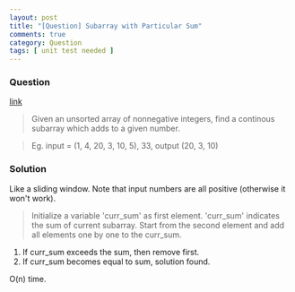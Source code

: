 ```yaml
---
layout: post
title: "[Question] Subarray with Particular Sum"
comments: true
category: Question
tags: [ unit test needed ]
---
```


### Question 

[link](http://www.geeksforgeeks.org/find-subarray-with-given-sum/)

> Given an unsorted array of nonnegative integers, find a continous subarray which adds to a given number.

> Eg. input = (1, 4, 20, 3, 10, 5), 33, output (20, 3, 10)

### Solution

Like a sliding window. Note that input numbers are all positive (otherwise it won't work). 

> Initialize a variable 'curr_sum' as first element. 'curr_sum' indicates the sum of current subarray. Start from the second element and add all elements one by one to the curr_sum. 

1. If curr_sum exceeds the sum, then remove first. 
1. If curr_sum becomes equal to sum, solution found.

O(n) time. 
